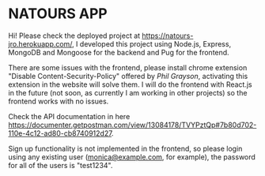 # NATOURS APP

Hi! Please check the deployed project at https://natours-jro.herokuapp.com/, I developed this project using Node.js, Express, MongoDB and Mongoose for the backend and Pug for the frontend.

There are some issues with the frontend, please install chrome extension "Disable Content-Security-Policy" offered by *Phil Grayson*, activating this extension in the website will solve them. I will do the frontend with React.js in the future (not soon, as currently I am working in other projects) so the frontend works with no issues.

Check the API documentation in here https://documenter.getpostman.com/view/13084178/TVYPztQp#7b80d702-110e-4c12-ad80-cb8740912d27.

Sign up functionality is not implemented in the frontend, so please login using any existing user (monica@example.com, for example), the password for all of the users is "test1234".